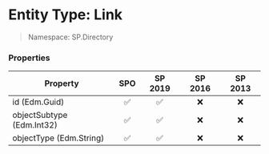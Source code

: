 # Entity Type: Link

> Namespace: SP.Directory

### Properties

Property | SPO | SP 2019 | SP 2016 | SP 2013
----------|:---:|:-------:|:-------:|:-------:
id (Edm.Guid) | ✅ | ✅ | ❌ | ❌
objectSubtype (Edm.Int32) | ✅ | ✅ | ❌ | ❌
objectType (Edm.String) | ✅ | ✅ | ❌ | ❌